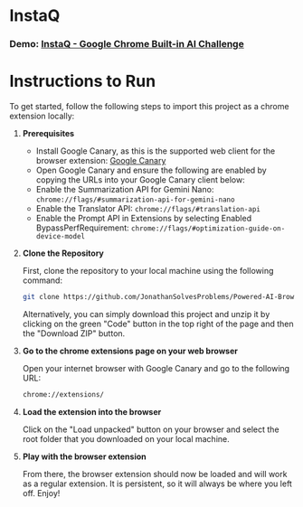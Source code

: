 # InstaQ

### Demo: [InstaQ - Google Chrome Built-in AI Challenge](https://www.youtube.com/watch?v=S1PiyPxxCXY)

# Instructions to Run

To get started, follow the following steps to import this project as a chrome extension locally:

1. **Prerequisites**

   - Install Google Canary, as this is the supported web client for the browser extension: [Google Canary](https://www.google.com/chrome/canary/)
   - Open Google Canary and ensure the following are enabled by copying the URLs into your Google Canary client below:
   - Enable the Summarization API for Gemini Nano:   ```chrome://flags/#summarization-api-for-gemini-nano```
   - Enable the Translator API: ```chrome://flags/#translation-api```
   - Enable the Prompt API in Extensions by selecting Enabled BypassPerfRequirement: ```chrome://flags/#optimization-guide-on-device-model```


2. **Clone the Repository**
   
   First, clone the repository to your local machine using the following command:

   ```bash
   git clone https://github.com/JonathanSolvesProblems/Powered-AI-Browser-Extension.git
   ```

   Alternatively, you can simply download this project and unzip it by clicking on the green "Code" button in the top right of the page and then the "Download ZIP" button.

3. **Go to the chrome extensions page on your web browser**

   Open your internet browser with Google Canary and go to the following URL:

   ```bash
   chrome://extensions/
   ```

4. **Load the extension into the browser**
 
   Click on the "Load unpacked" button on your browser and select the root folder that you downloaded on your local machine.

5. **Play with the browser extension**

   From there, the browser extension should now be loaded and will work as a regular extension. It is persistent, so it will always be where you left off. Enjoy!